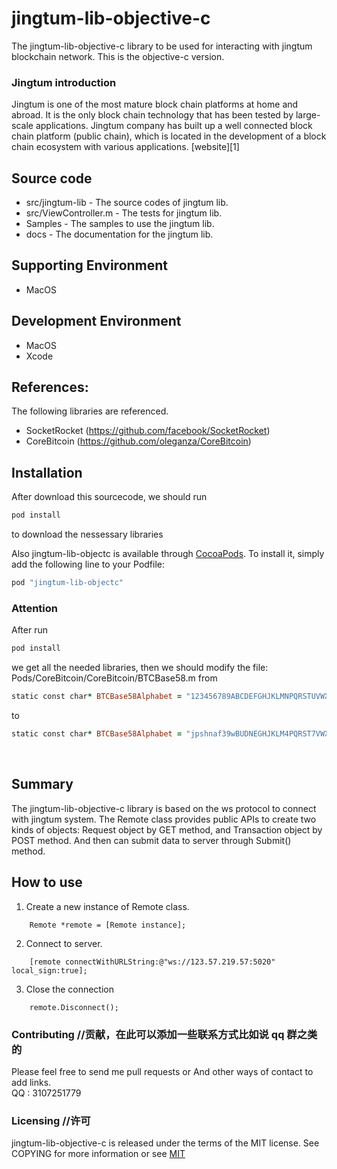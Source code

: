 # jingtum-lib-objective-c
The jingtum-lib-objective-c library to be used for interacting with jingtum blockchain network. 
This is the objective-c version.

### Jingtum introduction 

Jingtum is one of the most mature block chain platforms at home and abroad. It is the only block chain technology that has been tested by large-scale applications. Jingtum company has built up a well connected block chain platform (public chain), which is located in the development of a block chain ecosystem with various applications. [website][1]



## Source code  
* src/jingtum-lib - The source codes of jingtum lib.
* src/ViewController.m - The tests for jingtum lib.
* Samples - The samples to use the jingtum lib.
* docs - The documentation for the jingtum lib.

## Supporting Environment
* MacOS 

## Development Environment
* MacOS
* Xcode

## References:
The following libraries are referenced.
* SocketRocket (https://github.com/facebook/SocketRocket)
* CoreBitcoin (https://github.com/oleganza/CoreBitcoin)

## Installation
After download this sourcecode, we should run 
```ruby
pod install
```
to download the nessessary libraries


Also jingtum-lib-objectc is available through [CocoaPods](http://cocoapods.org). To install
it, simply add the following line to your Podfile:

```ruby
pod "jingtum-lib-objectc"
```
### Attention 
After run 
```ruby
pod install
```
we get all the needed libraries, then we should modify the file: Pods/CoreBitcoin/CoreBitcoin/BTCBase58.m
from

```ruby
static const char* BTCBase58Alphabet = "123456789ABCDEFGHJKLMNPQRSTUVWXYZabcdefghijkmnopqrstuvwxyz";
```
to

```ruby
static const char* BTCBase58Alphabet = "jpshnaf39wBUDNEGHJKLM4PQRST7VWXYZ2bcdeCg65rkm8oFqi1tuvAxyz";
```

<br>

## Summary
The jingtum-lib-objective-c library is based on the ws protocol to connect with jingtum system. 
The Remote class provides public APIs to create two kinds of objects: Request object by GET
method, and Transaction object by POST method. And then can submit data to server through 
Submit() method.

## How to use
1) Create a new instance of Remote class.  
```
    Remote *remote = [Remote instance];
```

2) Connect to server.  
```
    [remote connectWithURLString:@"ws://123.57.219.57:5020" local_sign:true];
```

3) Close the connection
```
    remote.Disconnect();
```

### Contributing //贡献，在此可以添加一些联系方式比如说 qq 群之类的
Please feel free to send me pull requests or And other ways of contact to add links.<br>
QQ : 3107251779<br>

### Licensing //许可
jingtum-lib-objective-c is released under the terms of the MIT license. See COPYING for more information or see [MIT](https://opensource.org/licenses/MIT)

